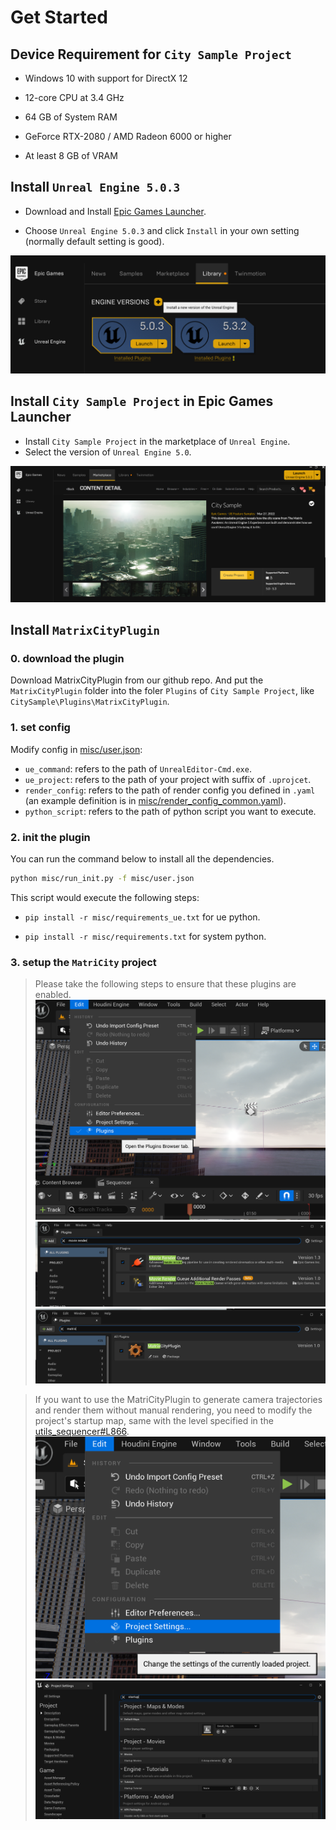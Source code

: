 # Get Started

## Device Requirement for `City Sample Project`

- Windows 10 with support for DirectX 12

- 12-core CPU at 3.4 GHz

- 64 GB of System RAM

- GeForce RTX-2080 / AMD Radeon 6000 or higher

- At least 8 GB of VRAM

## Install `Unreal Engine 5.0.3`

- Download and Install [Epic Games Launcher](https://store.epicgames.com/en-US/download).

- Choose `Unreal Engine 5.0.3` and click `Install` in your own setting (normally default setting is good).

![ue5_install](figures/ue5_install.png)

## Install `City Sample Project` in Epic Games Launcher

- Install `City Sample Project` in the marketplace of `Unreal Engine`.
- Select the version of `Unreal Engine 5.0`.

![city_sample_install](figures/city_sample_install.png)

## Install `MatrixCityPlugin`

### 0. download the plugin 
Download MatrixCityPlugin from our github repo. And put the `MatrixCityPlugin` folder into the foler `Plugins` of `City Sample Project`, like `CitySample\Plugins\MatrixCityPlugin`.

### 1. set config

Modify config in [misc/user.json](../misc/user.json):

- `ue_command`: refers to the path of `UnrealEditor-Cmd.exe`.
- `ue_project`: refers to the path of your project with suffix of `.uprojcet`.
- `render_config`: refers to the path of render config you defined in `.yaml` 
(an example definition is in [misc/render_config_common.yaml](../misc/render_config_common.yaml)).
- `python_script`: refers to the path of python script you want to execute.

### 2. init the plugin

You can run the command below to install all the dependencies.
```bash
python misc/run_init.py -f misc/user.json
```

This script would execute the following steps:

- `pip install -r misc/requirements_ue.txt` for ue python.

- `pip install -r misc/requirements.txt` for system python.


### 3. setup the `MatriCity` project
>Please take the following steps to ensure that these plugins are enabled.
![Set_plugin](figures/Set_plugin.png) 
![Enable_movie_render_queue](figures/Enable_movie_render_queue.png)
![Enable_MatrixCity](figures/Enable_MatrixCity.png)

>If you want to use the MatriCityPlugin to generate camera trajectories and render them without manual rendering, you need to modify the project's startup map, same with the level specified in the [utils_sequencer#L866](../Content/Python/utils_sequencer.py#L866).
![Set_project](figures/Set_project.png)
![Set_startup](figures/Set_startup.png)